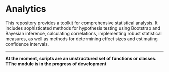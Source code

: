 # Analytics
This repository provides a toolkit for comprehensive statistical analysis. It includes sophisticated methods for hypothesis testing using Bootstrap and Bayesian inference, calculating correlations, implementing robust statistical measures, as well as methods for determining effect sizes and estimating confidence intervals.

---
**At the moment, scripts are an unstructured set of functions or classes. TThe module is in the progress of development**
